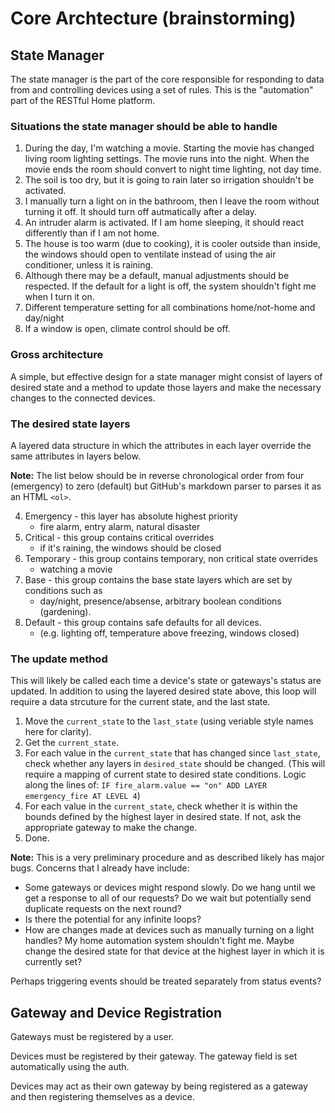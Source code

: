 # Core Archtecture (brainstorming)

## State Manager

The state manager is the part of the core responsible for responding to data from and controlling devices using a set of rules. This is the "automation" part of the RESTful Home platform.

### Situations the state manager should be able to handle

1. During the day, I'm watching a movie. Starting the movie has changed living room lighting settings. The movie runs into the night. When the movie ends the room should convert to night time lighting, not day time. 
2. The soil is too dry, but it is going to rain later so irrigation shouldn't be activated.
3. I manually turn a light on in the bathroom, then I leave the room without turning it off. It should turn off autmatically after a delay.
4. An intruder alarm is activated. If I am home sleeping, it should react differently than if I am not home. 
5. The house is too warm (due to cooking), it is cooler outside than inside, the windows should open to ventilate instead of using the air conditioner, unless it is raining.
6. Although there may be a default, manual adjustments should be respected. If the default for a light is off, the system shouldn't fight me when I turn it on. 
7. Different temperature setting for all combinations home/not-home and day/night 
8. If a window is open, climate control should be off.

### Gross architecture

A simple, but effective design for a state manager might consist of layers of desired state and a method to update those layers and make the necessary changes to the connected devices. 

### The desired state layers

A layered data structure in which the attributes in each layer override the same attributes in layers below.

**Note:** The list below should be in reverse chronological order from four (emergency) to zero (default) but GitHub's markdown parser to parses it as an HTML `<ol>`.

4. Emergency -  this layer has absolute highest priority
    - fire alarm, entry alarm, natural disaster 
3. Critical - this group contains critical overrides
    - if it's raining, the windows should be closed
2. Temporary - this group contains temporary, non critical state overrides 
    - watching a movie
1. Base - this group contains the base state layers which are set by conditions such as
    - day/night, presence/absense, arbitrary boolean conditions (gardening).
0. Default - this group contains safe defaults for all devices. 
    - (e.g. lighting off, temperature above freezing, windows closed)

### The update method

This will likely be called each time a device's state or gateways's status are updated. In addition to using the layered desired state above, this loop will require a data strcuture for the current state, and the last state.

1. Move the `current_state` to the `last_state` (using veriable style names here for clarity).
2. Get the `current_state`.
3. For each value in the `current_state` that has changed since `last_state`, check whether any layers in `desired_state` should be changed. (This will require a mapping of current state to desired state conditions. Logic along the lines of: `IF fire_alarm.value == "on" ADD LAYER emergency_fire AT LEVEL 4`)
4. For each value in the `current_state`, check whether it is within the bounds defined by the highest layer in desired state. If not, ask the appropriate gateway to make the change. 
5. Done.

**Note:** This is a very preliminary procedure and as described likely has major bugs. Concerns that I already have include:

- Some gateways or devices might respond slowly. Do we hang until we get a response to all of our requests? Do we wait but potentially send duplicate requests on the next round?
- Is there the potential for any infinite loops? 
- How are changes made at devices such as manually turning on a light handles? My home automation system shouldn't fight me. Maybe change the desired state for that device at the highest layer in which it is currently set?

Perhaps triggering events should be treated separately from status events?

## Gateway and Device Registration

Gateways must be registered by a user. 

Devices must be registered by their gateway. The gateway field is set automatically using the auth.

Devices may act as their own gateway by being registered as a gateway and then registering themselves as a device.
